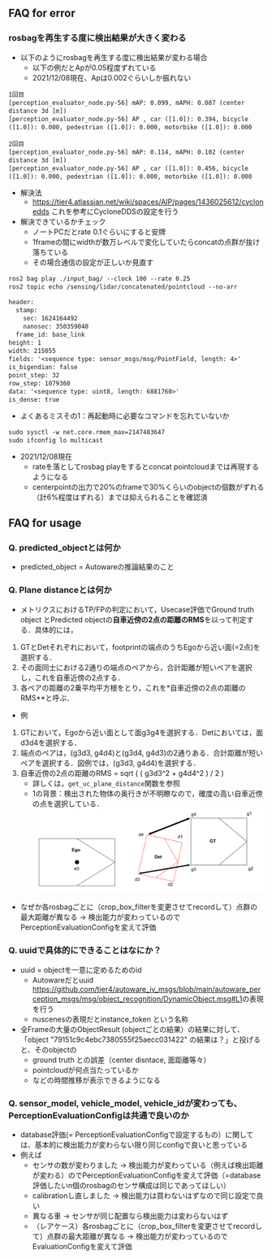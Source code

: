 
## FAQ for error

### rosbagを再生する度に検出結果が大きく変わる

- 以下のようにrosbagを再生する度に検出結果が変わる場合
  - 以下の例だとApが0.05程度ずれている
  - 2021/12/08現在、Apは0.002ぐらいしか振れない

```
1回目
[perception_evaluator_node.py-56] mAP: 0.099, mAPH: 0.087 (center distance 3d [m])
[perception_evaluator_node.py-56] AP , car ([1.0]): 0.394, bicycle ([1.0]): 0.000, pedestrian ([1.0]): 0.000, motorbike ([1.0]): 0.000

2回目
[perception_evaluator_node.py-56] mAP: 0.114, mAPH: 0.102 (center distance 3d [m])
[perception_evaluator_node.py-56] AP , car ([1.0]): 0.456, bicycle ([1.0]): 0.000, pedestrian ([1.0]): 0.000, motorbike ([1.0]): 0.000
```

- 解決法
  - <https://tier4.atlassian.net/wiki/spaces/AIP/pages/1436025612/cyclonedds> これを参考にCycloneDDSの設定を行う
- 解決できているかチェック
  - ノートPCだとrate 0.1ぐらいにすると安牌
  - 1frameの間にwidthが数万レベルで変化していたらconcatの点群が抜け落ちている
  - その場合通信の設定が正しいか見直す

```
ros2 bag play ./input_bag/ --clock 100 --rate 0.25
ros2 topic echo /sensing/lidar/concatenated/pointcloud --no-arr
```

```
header:
  stamp:
    sec: 1624164492
    nanosec: 350359040
  frame_id: base_link
height: 1
width: 215055
fields: '<sequence type: sensor_msgs/msg/PointField, length: 4>'
is_bigendian: false
point_step: 32
row_step: 1079360
data: '<sequence type: uint8, length: 6881760>'
is_dense: true

```

- よくあるミスその1：再起動時に必要なコマンドを忘れていないか

```
sudo sysctl -w net.core.rmem_max=2147483647
sudo ifconfig lo multicast
```

- 2021/12/08現在
  - rateを落としてrosbag playをするとconcat pointcloudまでは再現するようになる
  - centerpointの出力で20%のframeで30%くらいのobjectの個数がずれる（計6%程度はずれる）までは抑えられることを確認済

## FAQ for usage

### Q. predicted_objectとは何か

- predicted_object = Autowareの推論結果のこと

### Q. Plane distanceとは何か

- メトリクスにおけるTP/FPの判定において，Usecase評価でGround truth object とPredicted objectの**自車近傍の2点の距離のRMS**を以って判定する．具体的には，
1. GTとDetそれぞれにおいて，footprintの端点のうちEgoから近い面(=2点)を選択する．
2. その面同士における2通りの端点のペアから，合計距離が短いペアを選択し，これを自車近傍の2点する．
3. 各ペアの距離の2乗平均平方根をとり，これを*自車近傍の2点の距離のRMS**と呼ぶ．
- 例
1. GTにおいて，Egoから近い面として面g3g4を選択する．Detにおいては，面d3d4を選択する．
2. 端点のペアは，(g3d3, g4d4)と(g3d4, g4d3)の2通りある．合計距離が短いペアを選択する．図例では，(g3d3, g4d4)を選択する．
3. 自車近傍の2点の距離のRMS = sqrt ( ( g3d3^2 + g4d4^2 ) / 2 )
   - 詳しくは，`get_uc_plane_distance`関数を参照
   - 1の背景：検出された物体の奥行きが不明瞭なので，確度の高い自車近傍の点を選択している．
![pipeline](uc_plane_distance.svg)
  - なぜか各rosbagごとに（crop_box_filterを変更させてrecordして）点群の最大距離が異なる -> 検出能力が変わっているのでPerceptionEvaluationConfigを変えて評価

### Q. uuidで具体的にできることはなにか？

- uuid = objectを一意に定めるためのid
  - Autowareだとuuid <https://github.com/tier4/autoware_iv_msgs/blob/main/autoware_perception_msgs/msg/object_recognition/DynamicObject.msg#L1>の表現を行う
  - nuscenesの表現だとinstance_token という名称
- 全Frameの大量のObjectResult (objectごとの結果）の結果に対して、「object "79151c9c4ebc7380555f25aecc031422" の結果は？」と投げると、そのobjectの
  - ground truth との誤差（center disntace, 面距離等々）
  - pointcloudが何点当たっているか
  - などの時間推移が表示できるようになる

### Q. sensor_model, vehicle_model, vehicle_idが変わっても、PerceptionEvaluationConfigは共通で良いのか

- database評価(= PerceptionEvaluationConfigで設定するもの）に関しては、基本的に検出能力が変わらない限り同じconfigで良いと思っている
- 例えば
  - センサの数が変わりました -> 検出能力が変わっている（例えば検出距離が変わる）のでPerceptionEvaluationConfigを変えて評価（=database評価したいn個のrosbagのセンサ構成は同じであってほしい）
  - calibrationし直しました -> 検出能力は買わないはずなので同じ設定で良い
  - 異なる車 -> センサが同じ配置なら検出能力は変わらないはず
  - （レアケース）各rosbagごとに（crop_box_filterを変更させてrecordして）点群の最大距離が異なる -> 検出能力が変わっているのでEvaluationConfigを変えて評価
